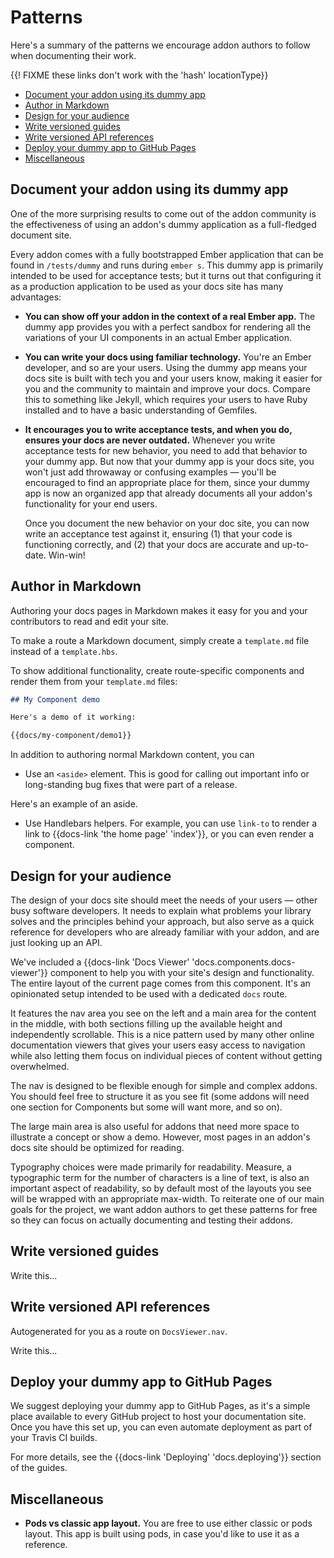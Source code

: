 # Patterns

Here's a summary of the patterns we encourage addon authors to follow when documenting their work.

{{! FIXME these links don't work  with the 'hash' locationType}}
- [Document your addon using its dummy app](#document-your-addon-using-its-dummy-app)
- [Author in Markdown](#author-in-markdown)
- [Design for your audience](#design-for-your-audience)
- [Write versioned guides](#write-versioned-guides)
- [Write versioned API references](#write-versioned-api-references)
- [Deploy your dummy app to GitHub Pages](#deploy-your-dummy-app-to-github-pages)
- [Miscellaneous](#miscellaneous)

## Document your addon using its dummy app

One of the more surprising results to come out of the addon community is the effectiveness of using an addon's dummy application as a full-fledged document site.

Every addon comes with a fully bootstrapped Ember application that can be found in `/tests/dummy` and runs during `ember s`. This dummy app is primarily intended to be used for acceptance tests; but it turns out that configuring it as a production application to be used as your docs site has many advantages:

- **You can show off your addon in the context of a real Ember app.** The dummy app provides you with a perfect sandbox for rendering all the variations of your UI components in an actual Ember application.

- **You can write your docs using familiar technology.** You're an Ember developer, and so are your users. Using the dummy app means your docs site is built with tech you and your users know, making it easier for you and the community to maintain and improve your docs. Compare this to something like Jekyll, which requires your users to have Ruby installed and to have a basic understanding of Gemfiles.

- **It encourages you to write acceptance tests, and when you do, ensures your docs are never outdated.** Whenever you write acceptance tests for new behavior, you need to add that behavior to your dummy app. But now that your dummy app is your docs site, you won't just add throwaway or confusing examples — you'll be encouraged to find an appropriate place for them, since your dummy app is now an organized app that already documents all your addon's functionality for your end users.

  Once you document the new behavior on your doc site, you can now write an acceptance test against it, ensuring (1) that your code is functioning correctly, and (2) that your docs are accurate and up-to-date. Win-win!

## Author in Markdown

Authoring your docs pages in Markdown makes it easy for you and your contributors to read and edit your site.

To make a route a Markdown document, simply create a `template.md` file instead of a `template.hbs`.

To show additional functionality, create route-specific components and render them from your `template.md` files:

```md
## My Component demo

Here's a demo of it working:

{{docs/my-component/demo1}}
```

In addition to authoring normal Markdown content, you can

- Use an `<aside>` element. This is good for calling out important info or long-standing bug fixes that were part of a release.

<aside>
  Here's an example of an aside.
</aside>

- Use Handlebars helpers. For example, you can use `link-to` to render a link to {{docs-link 'the home page' 'index'}}, or you can even render a component.

## Design for your audience

The design of your docs site should meet the needs of your users — other busy software developers. It needs to explain what problems your library solves and the principles behind your approach, but also serve as a quick reference for developers who are already familiar with your addon, and are just looking up an API.

We've included a {{docs-link 'Docs Viewer' 'docs.components.docs-viewer'}}  component to help you with your site's design and functionality. The entire layout of the current page comes from this component. It's an opinionated setup intended to be used with a dedicated `docs` route.

It features the nav area you see on the left and a main area for the content in the middle, with both sections filling up the available height and independently scrollable. This is a nice pattern used by many other online documentation viewers that gives your users easy access to navigation while also letting them focus on individual pieces of content without getting overwhelmed.

The nav is designed to be flexible enough for simple and complex addons. You should feel free to structure it as you see fit (some addons will need one section for Components but some will want more, and so on).

The large main area is also useful for addons that need more space to illustrate a concept or show a demo. However, most pages in an addon's docs site should be optimized for reading.

Typography choices were made primarily for readability. Measure, a typographic term for the number of characters is a line of text, is also an important aspect of readability, so by default most of the layouts you see will be wrapped with an appropriate max-width. To reiterate one of our main goals for the project, we want addon authors to get these patterns for free so they can focus on actually documenting and testing their addons.

## Write versioned guides

Write this...

## Write versioned API references

Autogenerated for you as a route on `DocsViewer.nav`.

Write this...

## Deploy your dummy app to GitHub Pages

We suggest deploying your dummy app to GitHub Pages, as it's a simple place available to every GitHub project to host your documentation site. Once you have this set up, you can even automate deployment as part of your Travis CI builds.

For more details, see the {{docs-link 'Deploying' 'docs.deploying'}} section of the guides.

## Miscellaneous

- **Pods vs classic app layout.** You are free to use either classic or pods layout. This app is built using pods, in case you'd like to use it as a reference.
